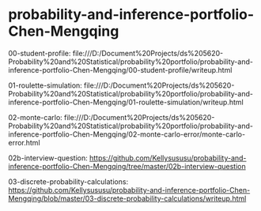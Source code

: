 # probability-and-inference-portfolio-Chen-Mengqing
00-student-profile:
file:///D:/Document%20Projects/ds%205620-Probability%20and%20Statistical/probability%20portfolio/probability-and-inference-portfolio-Chen-Mengqing/00-student-profile/writeup.html

01-roulette-simulation:
file:///D:/Document%20Projects/ds%205620-Probability%20and%20Statistical/probability%20portfolio/probability-and-inference-portfolio-Chen-Mengqing/01-roulette-simulation/writeup.html

02-monte-carlo:
file:///D:/Document%20Projects/ds%205620-Probability%20and%20Statistical/probability%20portfolio/probability-and-inference-portfolio-Chen-Mengqing/02-monte-carlo-error/monte-carlo-error.html

02b-interview-question:
https://github.com/Kellysususu/probability-and-inference-portfolio-Chen-Mengqing/tree/master/02b-interview-question

03-discrete-probability-calculations:
https://github.com/Kellysususu/probability-and-inference-portfolio-Chen-Mengqing/blob/master/03-discrete-probability-calculations/writeup.html